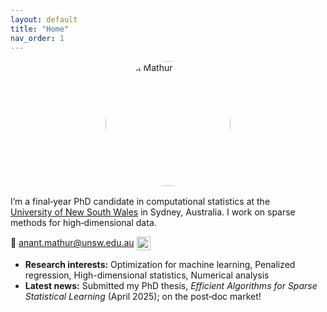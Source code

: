 ```yaml
---
layout: default
title: "Home"
nav_order: 1
---
```

<img src="{{ '/assets/img/profile.jpg' | relative_url }}"
     alt="Anant Mathur"
     style="width:200px !important; max-width:none; border-radius:50%; display:block; margin:0 auto 1rem;" />



I’m a final‑year PhD candidate in computational statistics at the  
[University of New South Wales](https://www.unsw.edu.au/science/our-schools/maths) in Sydney, Australia. I work on sparse
methods for high‑dimensional data.

📧 [anant.mathur@unsw.edu.au](mailto:anant.mathur@unsw.edu.au) <a href="https://scholar.google.com/citations?user=vup-L7oAAAAJ&hl=en" target="_blank" rel="noopener">
  <img src="{{ '/assets/img/Google-Scholar_logo.svg.png' | relative_url }}"
       alt="Google Scholar"
       style="width:22px;height:22px;vertical-align:middle;" />
</a>


- **Research interests:** Optimization for machine learning,  Penalized regression, High-dimensional statistics, Numerical analysis
- **Latest news:** Submitted my PhD thesis, *Efficient Algorithms for Sparse Statistical Learning*  (April 2025); on the post‑doc market!
